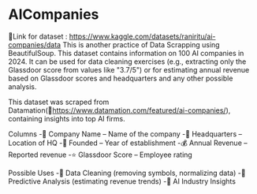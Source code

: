 # AICompanies
🔗Link for dataset : https://www.kaggle.com/datasets/raniritu/ai-companies/data
This is another practice of Data Scrapping using BeautifulSoup. This dataset contains information on 100 AI companies in 2024. It can be used for data cleaning exercises (e.g., extracting only the Glassdoor score from values like "3.7/5") or for estimating annual revenue based on Glassdoor scores and headquarters and any other possible analysis.

This dataset was scraped from Datamation(🔗https://www.datamation.com/featured/ai-companies/), containing insights into top AI firms.

Columns
-🏢 Company Name – Name of the company
-📍 Headquarters – Location of HQ
-📅 Founded – Year of establishment
-💰 Annual Revenue – Reported revenue
-⭐ Glassdoor Score – Employee rating

Possible Uses
-🔹 Data Cleaning (removing symbols, normalizing data)
-🔹 Predictive Analysis (estimating revenue trends)
-🔹 AI Industry Insights
